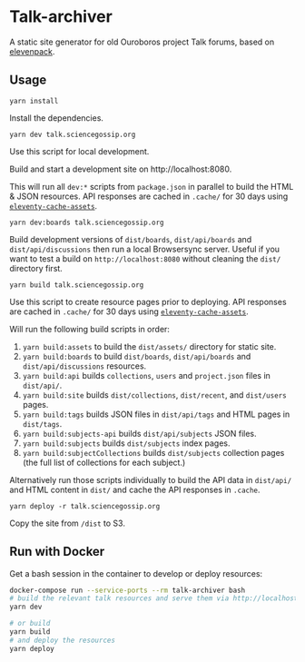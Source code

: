 # Talk-archiver
A static site generator for old Ouroboros project Talk forums, based on [elevenpack](https://github.com/deviousdodo/elevenpack).

## Usage

```
yarn install
```

Install the dependencies.

```
yarn dev talk.sciencegossip.org
```

Use this script for local development.

Build and start a development site on http://localhost:8080.

This will run all `dev:*` scripts from `package.json` in parallel to build the HTML & JSON resources. API responses are cached in `.cache/` for 30 days using [`eleventy-cache-assets`](https://github.com/11ty/eleventy-cache-assets).

```
yarn dev:boards talk.sciencegossip.org
```

Build development versions of `dist/boards`, `dist/api/boards` and `dist/api/discussions` then run a local Browsersync server. Useful if you want to test a build on `http://localhost:8080` without cleaning the `dist/` directory first.

```
yarn build talk.sciencegossip.org
```
Use this script to create resource pages prior to deploying. API responses are cached in `.cache/` for 30 days using [`eleventy-cache-assets`](https://github.com/11ty/eleventy-cache-assets).

Will run the following build scripts in order:

1. `yarn build:assets` to build the `dist/assets/` directory for static site.
1. `yarn build:boards` to build `dist/boards`, `dist/api/boards` and `dist/api/discussions` resources.
1. `yarn build:api` builds `collections`, `users` and `project.json` files in `dist/api/`.
1. `yarn build:site` builds `dist/collections`, `dist/recent`, and `dist/users` pages.
1. `yarn build:tags` builds JSON files in `dist/api/tags` and HTML pages in `dist/tags`.
1. `yarn build:subjects-api` builds `dist/api/subjects` JSON files.
1. `yarn build:subjects` builds `dist/subjects` index pages.
1. `yarn build:subjectCollections` builds `dist/subjects` collection pages (the full list of collections for each subject.)

Alternatively run those scripts individually to build the API data in `dist/api/` and HTML content in `dist/` and cache the API responses in `.cache`.

```
yarn deploy -r talk.sciencegossip.org
```

Copy the site from `/dist` to S3.

## Run with Docker

Get a bash session in the container to develop or deploy resources:

``` bash
docker-compose run --service-ports --rm talk-archiver bash
# build the relevant talk resources and serve them via http://localhost:8080
yarn dev

# or build
yarn build
# and deploy the resources
yarn deploy
```
